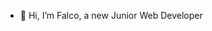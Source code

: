 - 👋 Hi, I’m Falco, a new Junior Web Developer
<!---
patsok/patsok is a ✨ special ✨ repository because its `README.md` (this file) appears on your GitHub profile.
You can click the Preview link to take a look at your changes.
--->
